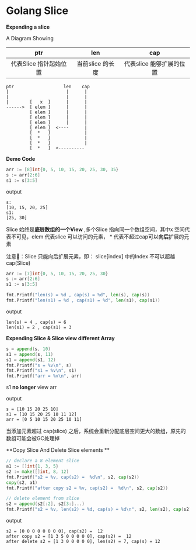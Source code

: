 # Golang Slice 

**Expending a slice**

A Diagram Showing


|  ptr  | len         |  cap  | 
|:-:|:-:|:-:|     
|  代表Slice 指针起始位置  | 当前slice 的长度         |  代表slice 能够扩展的位置  | 

    ptr                   len    cap
    |                      |      |
    |                      |      |
    |        [   x  ]      |      |
    ------>  [ elem ]      |      |
             [ elem ]      |      |
             [ elem ]      |      |
             [ elem ]      |      |
             [ elem ]  <----      | 
             [  *   ]             |
             [  *   ]             |
             [  *   ]             |
             [  *   ]  <----------      


**Demo Code**             

```go
arr := [8]int{0, 5, 10, 15, 20, 25, 30, 35}
s := arr[2:6]
s1 := s[3:5]
```

output
```
s:
[10, 15, 20, 25]
s1:
[25, 30]
```
Slice 始终是**底层数组的一个View** ,多个Slice 指向同一个数组空间，其中x 空间代表不可见，elem 代表slice 可以访问的元素， * 代表不超过cap可以**向后**扩展的元素

注意📢：Slice 只能向后扩展元素，即： slice[index] 中的Index 不可以超越 cap(Slice)

```go
arr := [7]int{0, 5, 10, 15, 20, 25, 30}
s := arr[2:6]
s1 := s[3:5]

fmt.Printf("len(s) = %d , cap(s) = %d", len(s), cap(s))
fmt.Printf("len(s1) = %d , cap(s1) = %d", len(s1), cap(s1))
```

output
```
len(s) = 4 , cap(s) = 6
len(s1) = 2 , cap(s1) = 3
```

**Expending Slice & Slice view different Array**

```go
s = append(s, 10)
s1 = append(s, 11)
s1 = append(s1, 12)
fmt.Printf("s = %v\n", s)
fmt.Printf("s1 = %v\n", s1)
fmt.Printf("arr = %v\n", arr)
```

s1 **no longer** view arr

output
```
s = [10 15 20 25 10]
s1 = [10 15 20 25 10 11 12]
arr = [0 5 10 15 20 25 10 11]
```
当添加元素超过 cap(slice) 之后，系统会重新分配底层空间更大的数组，原先的数组可能会被GC处理掉


**Copy Slice And Delete Slice elements **

```go
// declare a 8 element slice
a1 := []int{1, 3, 5}
s2 := make([]int, 8, 12)
fmt.Printf("s2 = %v, cap(s2) =  %d\n", s2, cap(s2))
copy(s2, a1)
fmt.Printf("after copy s2 = %v, cap(s2) =  %d\n", s2, cap(s2))

// delete element from slice
s2 = append(s2[:2], s2[3:]...)
fmt.Printf("s2 = %v, len(s2) = %d, cap(s) = %d\n", s2, len(s2), cap(s2))
```

output
```
s2 = [0 0 0 0 0 0 0 0], cap(s2) =  12
after copy s2 = [1 3 5 0 0 0 0 0], cap(s2) =  12
after delete s2 = [1 3 0 0 0 0 0], len(s2) = 7, cap(s) = 12
```
